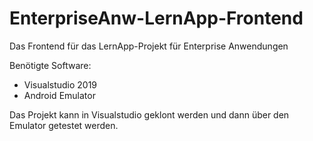# EnterpriseAnw-LernApp-Frontend
Das Frontend für das LernApp-Projekt für Enterprise Anwendungen

Benötigte Software:
- Visualstudio 2019
- Android Emulator

Das Projekt kann in Visualstudio geklont werden und
dann über den Emulator getestet werden.
